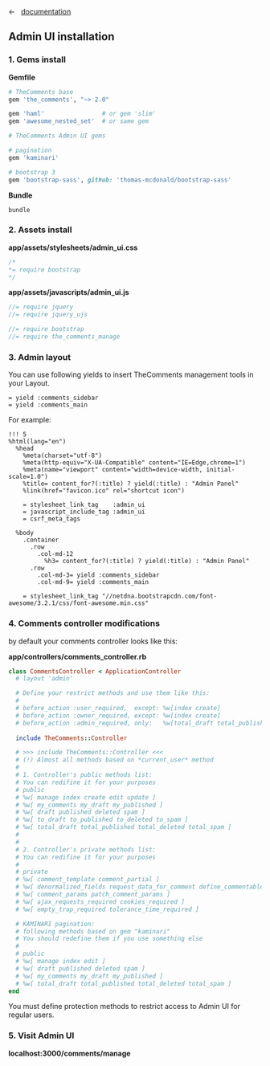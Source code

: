 &larr; &nbsp; [documentation](documentation.md)

## Admin UI installation

### 1. Gems install

**Gemfile**

```ruby
# TheComments base
gem 'the_comments', "~> 2.0"

gem 'haml'                # or gem 'slim'
gem 'awesome_nested_set'  # or same gem

# TheComments Admin UI gems

# pagination
gem 'kaminari'

# bootstrap 3
gem 'bootstrap-sass', github: 'thomas-mcdonald/bootstrap-sass'
```

**Bundle**

```
bundle
```

### 2. Assets install

**app/assets/stylesheets/admin_ui.css**

```css
/*
*= require bootstrap
*/
```

**app/assets/javascripts/admin_ui.js**

```js
//= require jquery
//= require jquery_ujs

//= require bootstrap
//= require the_comments_manage
```

### 3. Admin layout

You can use following yields to insert TheComments management tools in your Layout.

```haml
= yield :comments_sidebar
= yield :comments_main
```

For example:

```haml
!!! 5
%html(lang="en")
  %head
    %meta(charset="utf-8")
    %meta(http-equiv="X-UA-Compatible" content="IE=Edge,chrome=1")
    %meta(name="viewport" content="width=device-width, initial-scale=1.0")
    %title= content_for?(:title) ? yield(:title) : "Admin Panel"
    %link(href="favicon.ico" rel="shortcut icon")

    = stylesheet_link_tag    :admin_ui
    = javascript_include_tag :admin_ui
    = csrf_meta_tags

  %body
    .container
      .row
        .col-md-12
          %h3= content_for?(:title) ? yield(:title) : "Admin Panel"
      .row
        .col-md-3= yield :comments_sidebar
        .col-md-9= yield :comments_main

    = stylesheet_link_tag "//netdna.bootstrapcdn.com/font-awesome/3.2.1/css/font-awesome.min.css"
```

### 4. Comments controller modifications

by default your comments controller looks like this:

**app/controllers/comments_controller.rb**

```ruby
class CommentsController < ApplicationController
  # layout 'admin'

  # Define your restrict methods and use them like this:
  #
  # before_action :user_required,  except: %w[index create]
  # before_action :owner_required, except: %w[index create]
  # before_action :admin_required, only:   %w[total_draft total_published total_deleted total_spam]
  
  include TheComments::Controller

  # >>> include TheComments::Controller <<<
  # (!) Almost all methods based on *current_user* method
  #
  # 1. Controller's public methods list:
  # You can redifine it for your purposes
  # public
  # %w[ manage index create edit update ]
  # %w[ my_comments my_draft my_published ]
  # %w[ draft published deleted spam ]
  # %w[ to_draft to_published to_deleted to_spam ]
  # %w[ total_draft total_published total_deleted total_spam ]
  #
  #
  # 2. Controller's private methods list:
  # You can redifine it for your purposes
  #
  # private
  # %w[ comment_template comment_partial ]
  # %w[ denormalized_fields request_data_for_comment define_commentable ]
  # %w[ comment_params patch_comment_params ]
  # %w[ ajax_requests_required cookies_required ]
  # %w[ empty_trap_required tolerance_time_required ]

  # KAMINARI pagination:
  # following methods based on gem "kaminari"
  # You should redefine them if you use something else
  #
  # public
  # %w[ manage index edit ]
  # %w[ draft published deleted spam ]
  # %w[ my_comments my_draft my_published ]
  # %w[ total_draft total_published total_deleted total_spam ]
end
```

You must define protection methods to restrict access to Admin UI for regular users.

### 5. Visit Admin UI

**localhost:3000/comments/manage**
